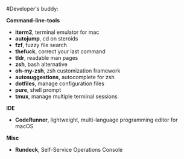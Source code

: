 #Developer's buddy: 

**Command-line-tools**

- **iterm2**, terminal emulator for mac
- **autojump**, cd on steroids
- **fzf**, fuzzy file search
- **thefuck**, correct your last command
- **tldr**, readable man pages
- **zsh**, bash alternative
- **oh-my-zsh**, zsh customization framework
- **autosuggestions**, autocomplete for zsh
- **dotfiles**, manage configuration files
- **pure**, shell prompt
- **tmux**, manage multiple terminal sessions

**IDE**

- **CodeRunner**, lightweight, multi-language programming editor for macOS

**Misc**

- **Rundeck**, Self-Service Operations Console
